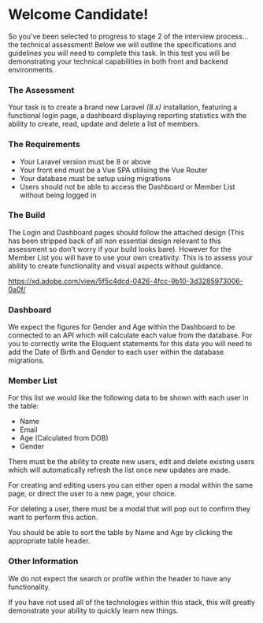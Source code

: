 # Welcome Candidate!

So you've been selected to progress to stage 2 of the interview process... the technical assessment! Below we will outline the specifications and guidelines you will need to complete this task. In this test you will be demonstrating your technical capabilities in both front and backend environments.


### The Assessment

Your task is to create a brand new Laravel *(8.x)* installation, featuring a functional login page, a dashboard displaying reporting statistics with the ability to create, read, update and delete a list of members.


### The Requirements

 - Your Laravel version must be 8 or above
 - Your front end must be a Vue SPA utilising the Vue Router
 - Your database must be setup using migrations
 - Users should not be able to access the Dashboard or Member List without being logged in

### The Build

The Login and Dashboard pages should follow the attached design (This has been stripped back of all non essential design relevant to this assessment so don't worry if your build looks bare). However for the Member List you will have to use your own creativity. This is to assess your ability to create functionality and visual aspects without guidance.

https://xd.adobe.com/view/5f5c4dcd-0426-4fcc-9b10-3d3285973006-0a0f/

### Dashboard

We expect the figures for Gender and Age within the Dashboard to be connected to an API which will calculate each value from the database.  For you to correctly write the Eloquent statements for this data you will need to add the Date of Birth and Gender to each user within the database migrations.

### Member List

For this list we would like the following data to be shown with each user in the table:

 - Name
 - Email
 - Age (Calculated from DOB)
 - Gender

There must be the ability to create new users, edit and delete existing users which will automatically refresh the list once new updates are made.

For creating and editing users you can either open a modal within the same page, or direct the user to a new page, your choice.

For deleting a user, there must be a modal that will pop out to confirm they want to perform this action.

You should be able to sort the table by Name and Age by clicking the appropriate table header.

### Other Information

We do not expect the search or profile within the header to have any functionality.

If you have not used all of the technologies within this stack, this will greatly demonstrate your ability to quickly learn new things.
